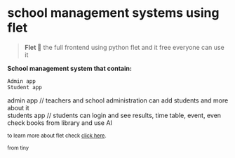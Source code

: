 # school management systems using flet

> **Flet 💫** 
the full frontend using python flet and it free everyone can use it 

**School management system that contain:**
```
Admin app 
Student app
```

admin app // teachers and school administration can add students and more about it</br>
students app // students can login and see results, time table, event, even check books from library and use AI 

<sub>to learn more about flet check [click here](https://flet.dev/).</sub>

<sub>from tiny</sub>
